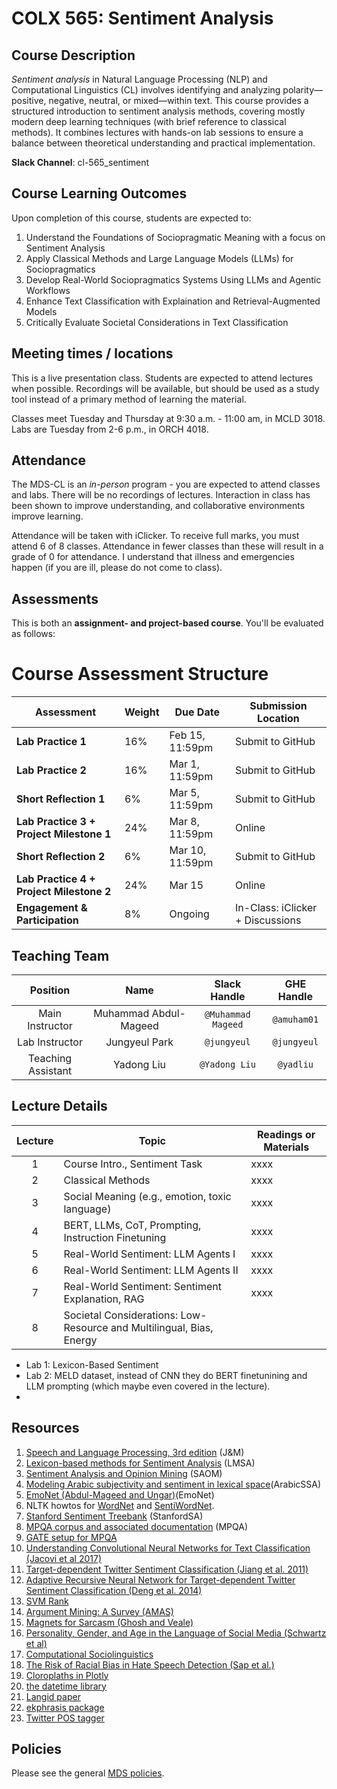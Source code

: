 # COLX 565: Sentiment Analysis

## Course Description

_Sentiment analysis_ in Natural Language Processing (NLP) and Computational Linguistics (CL) involves identifying and analyzing polarity—positive, negative, neutral, or mixed—within text. This course provides a structured introduction to sentiment analysis methods, covering mostly modern deep learning techniques (with brief reference to classical methods). It combines lectures with hands-on lab sessions to ensure a balance between theoretical understanding and practical implementation.

__Slack Channel__: cl-565_sentiment

## Course Learning Outcomes

Upon completion of this course, students are expected to:

1. Understand the Foundations of Sociopragmatic Meaning with a focus on Sentiment Analysis
2. Apply Classical Methods and Large Language Models (LLMs) for Sociopragmatics
3. Develop Real-World Sociopragmatics Systems Using LLMs and Agentic Workflows
4. Enhance Text Classification with Explaination and Retrieval-Augmented Models
5. Critically Evaluate Societal Considerations in Text Classification




## Meeting times / locations

This is a live presentation class.  Students are expected to attend lectures when possible.  Recordings will be available, but should be used as a study tool
instead of a primary method of learning the material.

Classes meet Tuesday and Thursday at 9:30 a.m. - 11:00 am, in MCLD 3018.
Labs are Tuesday from 2-6 p.m., in ORCH 4018.
 

## Attendance

The MDS-CL is an *in-person* program - you are expected to attend classes and labs.  There will be no recordings of lectures.  Interaction in class has been shown to improve understanding, and collaborative environments improve learning.

Attendance will be taken with iClicker.  To receive full marks, you must attend 6 of 8 classes.  Attendance in fewer classes than these will result in a grade of 0 for attendance.  I understand that illness and emergencies happen (if you are ill, please do not come to class). 


## Assessments

This is both an __assignment- and project-based course__. You'll be evaluated as follows:

# Course Assessment Structure

| Assessment                             | Weight  | Due Date         | Submission Location |
|----------------------------------------|---------|------------------|---------------------|
| **Lab Practice 1**                     | 16%     | Feb 15, 11:59pm  | Submit to GitHub   |
| **Lab Practice 2**                     | 16%     | Mar 1, 11:59pm   | Submit to GitHub   |
| **Short Reflection 1**                  | 6%      | Mar 5, 11:59pm   | Submit to GitHub   |
| **Lab Practice 3 + Project Milestone 1** | 24%     | Mar 8, 11:59pm   | Online   |
| **Short Reflection 2**                  | 6%      | Mar 10, 11:59pm  | Submit to GitHub   |
| **Lab Practice 4 + Project Milestone 2** | 24%     | Mar 15 | Online |
| **Engagement & Participation**          | 8%      | Ongoing             | In-Class: iClicker + Discussions |



## Teaching Team

| Position           | Name    | Slack Handle | GHE Handle |
| :----------------: | :-----: | :----------: | :--------: |
| Main Instructor | Muhammad Abdul-Mageed |    `@Muhammad Mageed`       | `@amuham01`        |
| Lab Instructor | Jungyeul Park |    `@jungyeul`       | `@jungyeul` |
| Teaching Assistant | Yadong Liu |    `@Yadong Liu`       | `@yadliu`        |


## Lecture Details


| Lecture | Topic | Readings or Materials|
|:-------:|-------|--------------|         
| 1 | Course Intro., Sentiment Task | xxxx  |
| 2 | Classical Methods | xxxx  |
| 3 | Social Meaning (e.g., emotion, toxic language) | xxxx  |
| 4 | BERT, LLMs, CoT, Prompting, Instruction Finetuning | xxxx  |
| 5 | Real-World Sentiment: LLM Agents I | xxxx  |
| 6 | Real-World Sentiment: LLM Agents II| xxxx  |
| 7 | Real-World Sentiment: Sentiment Explanation, RAG | xxxx  |
| 8 | Societal Considerations: Low-Resource and Multilingual, Bias, Energy |


- Lab 1: Lexicon-Based Sentiment
- Lab 2: MELD dataset, instead of CNN they do BERT finetunining and LLM prompting (which maybe even covered in the lecture).
-  
## Resources


1. [Speech and Language Processing, 3rd edition](https://web.stanford.edu/~jurafsky/slp3/) (J&M)
2. [Lexicon-based methods for Sentiment Analysis](https://www.mitpressjournals.org/doi/pdfplus/10.1162/COLI_a_00049) (LMSA)
3. [Sentiment Analysis and Opinion Mining](https://www.cs.uic.edu/~liub/FBS/SentimentAnalysis-and-OpinionMining.pdf) (SAOM)
4. [Modeling Arabic subjectivity and sentiment in lexical space](xyz)(ArabicSSA)
5. [EmoNet (Abdul-Mageed and Ungar)](https://www.aclweb.org/anthology/P17-1067.pdf)(EmoNet)
6. NLTK howtos for [WordNet](https://www.nltk.org/howto/wordnet.html) and [SentiWordNet](http://www.nltk.org/howto/logic.html).
7. [Stanford Sentiment Treebank](https://nlp.stanford.edu/sentiment/treebank.html) (StanfordSA)
8. [MPQA corpus and associated documentation](http://mpqa.cs.pitt.edu/corpora/mpqa_corpus/) (MPQA)
9. [GATE setup for MPQA](http://mpqa.cs.pitt.edu/annotation/set_up_gate/)
10. [Understanding Convolutional Neural Networks for Text Classification (Jacovi et al 2017)](https://arxiv.org/pdf/1809.08037.pdf)
11. [Target-dependent Twitter Sentiment Classification (Jiang et al. 2011)](https://www.aclweb.org/anthology/P11-1016.pdf)
12. [Adaptive Recursive Neural Network
for Target-dependent Twitter Sentiment Classification (Deng et al. 2014)](https://www.aclweb.org/anthology/P14-2009.pdf)
13. [SVM Rank](http://www.cs.cornell.edu/people/tj/publications/joachims_02c.pdf)
14. [Argument Mining: A Survey (AMAS)](https://www.mitpressjournals.org/doi/pdf/10.1162/coli_a_00364)
15. [Magnets for Sarcasm (Ghosh and Veale)](https://www.aclweb.org/anthology/D17-1050.pdf)
16. [Personality, Gender, and Age in the Language of Social Media (Schwartz et al)](https://journals.plos.org/plosone/article?id=10.1371/journal.pone.0073791)
17. [Computational Sociolinguistics](https://www.mitpressjournals.org/doi/full/10.1162/COLI_a_00258)
18. [The Risk of Racial Bias in Hate Speech Detection (Sap et al.)](https://www.aclweb.org/anthology/P19-1163.pdf)
19. [Cloroplaths in Plotly](https://plot.ly/python/choropleth-maps/)
20. [the datetime library](https://docs.python.org/3/library/datetime.html)
21. [Langid paper](https://www.aclweb.org/anthology/P12-3005.pdf)
22. [ekphrasis package](https://github.com/cbaziotis/ekphrasis)
23. [Twitter POS tagger](http://www.cs.cmu.edu/~ark/TweetNLP/#pos)

## Policies

Please see the general [MDS policies](https://ubc-mds.github.io/policies/).
